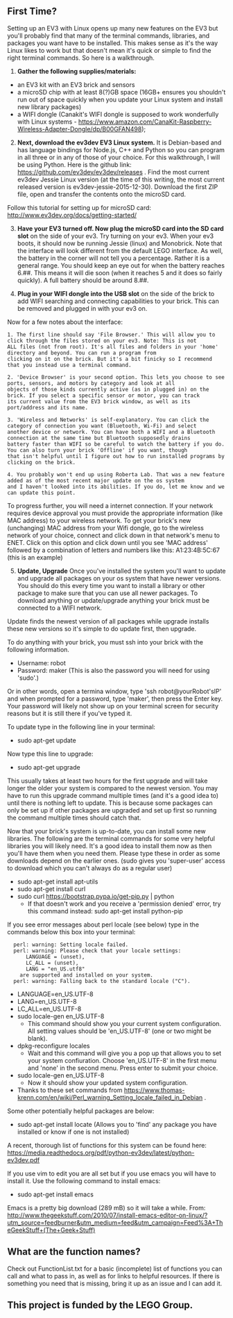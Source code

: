 First Time?
--------------

Setting up an EV3 with Linux opens up many new features on the EV3 but you'll probably find that many of the terminal commands, 
libraries, and packages you want have to be installed. This makes sense as it's the way Linux likes to work but that doesn't mean 
it's quick or simple to find the right terminal commands. So here is a walkthrough.

1. **Gather the following supplies/materials:** 
  - an EV3 kit with an EV3 brick and sensors
  - a microSD chip with at least 8(?)GB space (16GB+ ensures you shouldn't run out of space quickly when you update your Linux system 
  and install new library packages)
  - a WIFI dongle (Canakit's WIFI dongle is supposed to work wonderfully with Linux systems - 
  https://www.amazon.com/CanaKit-Raspberry-Wireless-Adapter-Dongle/dp/B00GFAN498); 
  
2. **Next, download the ev3dev EV3 Linux system.** It is Debian-based and has language bindings for Node.js, C++ and Python so you can 
program in all three or in any of those of your choice. For this walkthrough, I will be using Python. Here is the github 
link: https://github.com/ev3dev/ev3dev/releases . Find the most current ev3dev Jessie Linux version (at the time of this writing, 
the most current released version is ev3dev-jessie-2015-12-30). Download the first ZIP file, open and transfer the contents onto 
the microSD card. 

Follow this tutorial for setting up for microSD card: http://www.ev3dev.org/docs/getting-started/

3. **Have your EV3 turned off. Now plug the microSD card into the SD card slot** on the side of your ev3. Try turning on your ev3. When
your ev3 boots, it should now be running Jessie (linux) and Monobrick. Note that the interface will look different from the default 
LEGO interface. As well, the battery in the corner will not tell you a percentage. Rather it is a general range. You should keep an 
eye out for when the battery reaches 6.##. This means it will die soon (when it reaches 5 and it does so fairly quickly). A full 
battery should be around 8.##.

4. **Plug in your WIFI dongle into the USB slot** on the side of the brick to add WIFI searching and connecting capabilities to your brick. This can be removed and plugged in with your ev3 on.

  Now for a few notes about the interface:
  
    1. The first line should say 'File Browser.' This will allow you to click through the files stored on your ev3. Note: This is not 
    ALL files (not from root). It's all files and folders in your 'home' directory and beyond. You can run a program from 
    clicking on it on the brick. But it's a bit finicky so I recommend that you instead use a terminal command.
    
    2. 'Device Browser' is your second option. This lets you choose to see ports, sensors, and motors by category and look at all 
    objects of those kinds currently active (as in plugged in) on the brick. If you select a specific sensor or motor, you can track 
    its current value from the EV3 brick window, as well as its port/address and its name.
    
    3. 'Wireless and Networks' is self-explanatory. You can click the category of connection you want (Bluetooth, Wi-Fi) and select 
    another device or network. You can have both a WIFI and a Bluetooth connection at the same time but Bluetooth supposedly drains
    battery faster than WIFI so be careful to watch the battery if you do. You can also turn your brick 'Offline' if you want, though
    that isn't helpful until I figure out how to run installed programs by clicking on the brick.
    
    4. You probably won't end up using Roberta Lab. That was a new feature added as of the most recent major update on the os system 
    and I haven't looked into its abilities. If you do, let me know and we can update this point.

To progress further, you will need a internet connection. If your network requires device approval you must provide the appropriate
information (like MAC address) to your wireless network. To get your brick's new (unchanging) MAC address from your Wifi dongle, go to
the wireless network of your choice, connect and click down in that network's menu to ENET. Click on this option and click down until
you see 'MAC address' followed by a combination of letters and numbers like this:
    A1:23:4B:5C:67 (this is an example)

5. **Update, Upgrade**
    Once you've installed the system you'll want to update and upgrade all packages on your os system that have newer versions. You 
  should do this every time you want to install a library or other package to make sure that you can use all newer packages. To 
  download anything or update/upgrade anything your brick must be connected to a WIFI network.
  
  Update finds the newest version of all packages while upgrade installs these new versions so it's simple to do update first, then 
  upgrade.

  To do anything with your brick, you must ssh into your brick with the following information.
  - Username: robot
  - Password: maker (This is also the password you will need for using 'sudo'.)
  
  Or in other words, open a termina window, type 'ssh robot@yourRobot'sIP' and when prompted for a password, type 'maker', then press
  the Enter key. Your password will likely not show up on your terminal screen for security reasons but it is still there if you've
  typed it.
  
  To update type in the following line in your terminal:
  - sudo apt-get update
  
  Now type this line to upgrade:
  - sudo apt-get upgrade
  
  This usually takes at least two hours for the first upgrade and will take longer the older your system is compared to the newest 
  version. You may have to run this upgrade command multiple times (and it's a good idea to) until there is nothing left to update. 
  This is because some packages can only be set up if other packages are upgraded and set up first so running the command multiple 
  times should catch that.
  
  Now that your brick's system is up-to-date, you can install some new libraries. The following are the terminal commands for some 
  very helpful libraries you will likely need. It's a good idea to install them now as then you'll have them when you need them. 
  Please type these in order as some downloads depend on the earlier ones. (sudo gives you 'super-user' access to download which you 
  can't always do as a regular user)
  
  - sudo apt-get install apt-utils
  - sudo apt-get install curl
  - sudo curl https://bootstrap.pypa.io/get-pip.py | python 
  	- If that doesn't work and you receive a 'permission denied' error, try this command instead: sudo apt-get install python-pip

  If you see error messages about perl locale (see below) type in the commands below this box into your terminal:
```
  perl: warning: Setting locale failed.
  perl: warning: Please check that your locale settings:
	  LANGUAGE = (unset),
	  LC_ALL = (unset),
	  LANG = "en_US.utf8"
    are supported and installed on your system.
  perl: warning: Falling back to the standard locale ("C").
```
  -  LANGUAGE=en_US.UTF-8
  -  LANG=en_US.UTF-8
  -  LC_ALL=en_US.UTF-8
  -  sudo locale-gen en_US.UTF-8 
     -  This command should show you your current system configuration. All setting values should be 'en_US.UTF-8' (one or two 
	might be blank).
  -  dpkg-reconfigure locales 
     -  Wait and this command will give you a pop up that allows you to set your system confiuration. Choose 'en_US.UTF-8' in the first menu and 'none' in the second menu. Press enter to submit your choice.
  -  sudo locale-gen en_US.UTF-8
     -  Now it should show your updated system configuration.
  -  Thanks to these set commands from https://www.thomas-krenn.com/en/wiki/Perl_warning_Setting_locale_failed_in_Debian .

Some other potentially helpful packages are below:
  - sudo apt-get install locate (Allows you to 'find' any package you have installed or know if one is not installed)

A recent, thorough list of functions for this system can be found here:
  https://media.readthedocs.org/pdf/python-ev3dev/latest/python-ev3dev.pdf

If you use vim to edit you are all set but if you use emacs you will have to install it. Use the following command to install emacs:
  - sudo apt-get install emacs
  
  Emacs is a pretty big download (289 mB) so it will take a while.
  From: http://www.thegeekstuff.com/2010/07/install-emacs-editor-on-linux/?utm_source=feedburner&utm_medium=feed&utm_campaign=Feed%3A+TheGeekStuff+(The+Geek+Stuff)

What are the function names?
--------------
Check out FunctionList.txt for a basic (incomplete) list of functions you can call and what to pass in, as well as for links to helpful resources. If there is something you need that is missing, bring it up as an issue and I can add it.

This project is funded by the LEGO Group.
--------------
